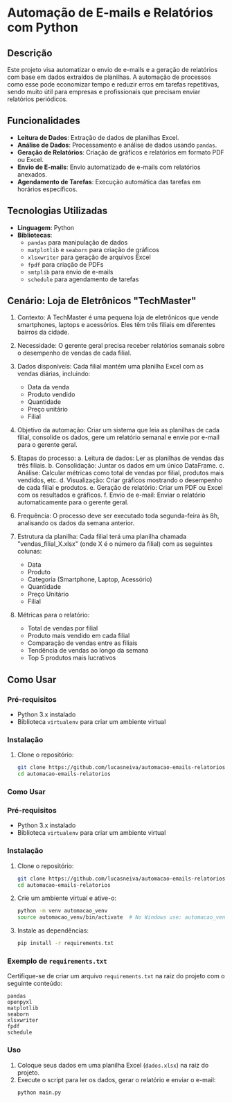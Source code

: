 # Automação de E-mails e Relatórios com Python

## Descrição

Este projeto visa automatizar o envio de e-mails e a geração de relatórios com base em dados extraídos de planilhas. A automação de processos como esse pode economizar tempo e reduzir erros em tarefas repetitivas, sendo muito útil para empresas e profissionais que precisam enviar relatórios periódicos.

## Funcionalidades

- **Leitura de Dados**: Extração de dados de planilhas Excel.
- **Análise de Dados**: Processamento e análise de dados usando `pandas`.
- **Geração de Relatórios**: Criação de gráficos e relatórios em formato PDF ou Excel.
- **Envio de E-mails**: Envio automatizado de e-mails com relatórios anexados.
- **Agendamento de Tarefas**: Execução automática das tarefas em horários específicos.

## Tecnologias Utilizadas

- **Linguagem**: Python
- **Bibliotecas**: 
  - `pandas` para manipulação de dados
  - `matplotlib` e `seaborn` para criação de gráficos
  - `xlsxwriter` para geração de arquivos Excel
  - `fpdf` para criação de PDFs
  - `smtplib` para envio de e-mails
  - `schedule` para agendamento de tarefas

## Cenário: Loja de Eletrônicos "TechMaster"

1. Contexto:
   A TechMaster é uma pequena loja de eletrônicos que vende smartphones, laptops e acessórios. Eles têm três filiais em diferentes bairros da cidade.

2. Necessidade:
   O gerente geral precisa receber relatórios semanais sobre o desempenho de vendas de cada filial.

3. Dados disponíveis:
   Cada filial mantém uma planilha Excel com as vendas diárias, incluindo:
   - Data da venda
   - Produto vendido
   - Quantidade
   - Preço unitário
   - Filial

4. Objetivo da automação:
   Criar um sistema que leia as planilhas de cada filial, consolide os dados, gere um relatório semanal e envie por e-mail para o gerente geral.

5. Etapas do processo:
   a. Leitura de dados: Ler as planilhas de vendas das três filiais.
   b. Consolidação: Juntar os dados em um único DataFrame.
   c. Análise: Calcular métricas como total de vendas por filial, produtos mais vendidos, etc.
   d. Visualização: Criar gráficos mostrando o desempenho de cada filial e produtos.
   e. Geração de relatório: Criar um PDF ou Excel com os resultados e gráficos.
   f. Envio de e-mail: Enviar o relatório automaticamente para o gerente geral.

6. Frequência:
   O processo deve ser executado toda segunda-feira às 8h, analisando os dados da semana anterior.

7. Estrutura da planilha:
   Cada filial terá uma planilha chamada "vendas_filial_X.xlsx" (onde X é o número da filial) com as seguintes colunas:
   - Data
   - Produto
   - Categoria (Smartphone, Laptop, Acessório)
   - Quantidade
   - Preço Unitário
   - Filial

8. Métricas para o relatório:
   - Total de vendas por filial
   - Produto mais vendido em cada filial
   - Comparação de vendas entre as filiais
   - Tendência de vendas ao longo da semana
   - Top 5 produtos mais lucrativos

## Como Usar

### Pré-requisitos

- Python 3.x instalado
- Biblioteca `virtualenv` para criar um ambiente virtual

### Instalação

1. Clone o repositório:
   ```bash
   git clone https://github.com/lucasneiva/automacao-emails-relatorios.git
   cd automacao-emails-relatorios
   ``` 

### Como Usar

### Pré-requisitos

- Python 3.x instalado
- Biblioteca `virtualenv` para criar um ambiente virtual

### Instalação

1. Clone o repositório:
   ```bash
   git clone https://github.com/lucasneiva/automacao-emails-relatorios.git
   cd automacao-emails-relatorios
   ```

2. Crie um ambiente virtual e ative-o:
   ```bash
   python -m venv automacao_venv
   source automacao_venv/bin/activate  # No Windows use: automacao_venv\Scripts\activate
   ```

3. Instale as dependências:
   ```bash
   pip install -r requirements.txt
   ```

### Exemplo de `requirements.txt`

Certifique-se de criar um arquivo `requirements.txt` na raiz do projeto com o seguinte conteúdo:

```plaintext
pandas
openpyxl
matplotlib
seaborn
xlsxwriter
fpdf
schedule
```

### Uso

1. Coloque seus dados em uma planilha Excel (`dados.xlsx`) na raiz do projeto.
2. Execute o script para ler os dados, gerar o relatório e enviar o e-mail:
   ```bash
   python main.py
   ```